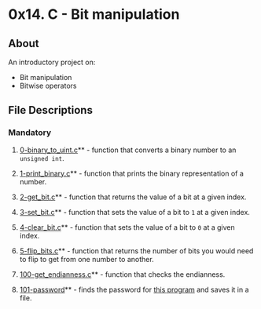 # 0x14. C - Bit manipulation
## About
An introductory project on:
- Bit manipulation
- Bitwise operators

## File Descriptions
### Mandatory
1. [0-binary_to_uint.c](0-binary_to_uint.c)** - function that converts a binary number to an `unsigned int`.

1. [1-print_binary.c](1-print_binary.c)** - function that prints the binary representation of a number.

2. [2-get_bit.c](2-get_bit.c)** - function that returns the value of a bit at a given index.
3. [3-set_bit.c](3-set_bit.c)** - function that sets the value of a bit to `1` at a given index.

4. [4-clear_bit.c](4-clear_bit.c)** - function that sets the value of a bit to `0` at a given index.

5. [5-flip_bits.c](5-flip_bits.c)** - function that returns the number of bits you would need to flip to get from one number to another.

6. [100-get_endianness.c](100-get_endianness.c)** - function that checks the endianness.

7. [101-password](101-password)** - finds the password for [this program](https://github.com/eyoul) and saves it in a file.
